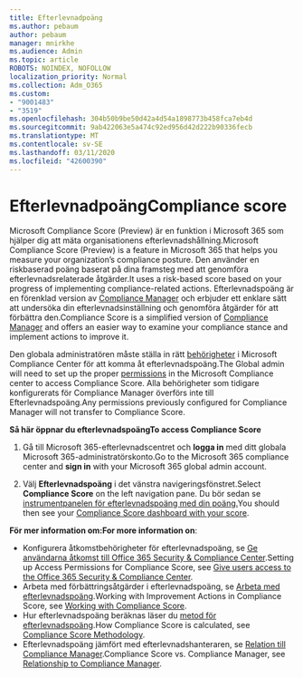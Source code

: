 ```yaml
---
title: Efterlevnadpoäng
ms.author: pebaum
author: pebaum
manager: mnirkhe
ms.audience: Admin
ms.topic: article
ROBOTS: NOINDEX, NOFOLLOW
localization_priority: Normal
ms.collection: Adm_O365
ms.custom:
- "9001483"
- "3519"
ms.openlocfilehash: 304b50b9be50d42a4d54a1898773b458fca7eb4d
ms.sourcegitcommit: 9ab422063e5a474c92ed956d42d222b90336fecb
ms.translationtype: MT
ms.contentlocale: sv-SE
ms.lasthandoff: 03/11/2020
ms.locfileid: "42600390"
---
```

# <a name="compliance-score"></a><span data-ttu-id="52a6b-102">Efterlevnadpoäng</span><span class="sxs-lookup"><span data-stu-id="52a6b-102">Compliance score</span></span>

<span data-ttu-id="52a6b-103">Microsoft Compliance Score (Preview) är en funktion i Microsoft 365 som hjälper dig att mäta organisationens efterlevnadshållning.</span><span class="sxs-lookup"><span data-stu-id="52a6b-103">Microsoft Compliance Score (Preview) is a feature in Microsoft 365 that helps you measure your organization’s compliance posture.</span></span> <span data-ttu-id="52a6b-104">Den använder en riskbaserad poäng baserat på dina framsteg med att genomföra efterlevnadsrelaterade åtgärder.</span><span class="sxs-lookup"><span data-stu-id="52a6b-104">It uses a risk-based score based on your progress of implementing compliance-related actions.</span></span>   <span data-ttu-id="52a6b-105">Efterlevnadspoäng är en förenklad version av [Compliance Manager](https://docs.microsoft.com/microsoft-365/compliance/compliance-manager-overview) och erbjuder ett enklare sätt att undersöka din efterlevnadsinställning och genomföra åtgärder för att förbättra den.</span><span class="sxs-lookup"><span data-stu-id="52a6b-105">Compliance Score is a simplified version of [Compliance Manager](https://docs.microsoft.com/microsoft-365/compliance/compliance-manager-overview) and offers an easier way to examine your compliance stance and implement actions to improve it.</span></span> 

<span data-ttu-id="52a6b-106">Den globala administratören måste ställa in rätt [behörigheter](https://docs.microsoft.com/microsoft-365/security/office-365-security/permissions-in-the-security-and-compliance-center) i Microsoft Compliance Center för att komma åt efterlevnadspoäng.</span><span class="sxs-lookup"><span data-stu-id="52a6b-106">The Global admin will need to set up the proper [permissions](https://docs.microsoft.com/microsoft-365/security/office-365-security/permissions-in-the-security-and-compliance-center) in the Microsoft Compliance center to access Compliance Score.</span></span>  <span data-ttu-id="52a6b-107">Alla behörigheter som tidigare konfigurerats för Compliance Manager överförs inte till Efterlevnadspoäng.</span><span class="sxs-lookup"><span data-stu-id="52a6b-107">Any permissions previously configured for Compliance Manager will not transfer to Compliance Score.</span></span>

<span data-ttu-id="52a6b-108">**Så här öppnar du efterlevnadspoäng**</span><span class="sxs-lookup"><span data-stu-id="52a6b-108">**To access Compliance Score**</span></span>

1. <span data-ttu-id="52a6b-109">Gå till Microsoft 365-efterlevnadscentret och **logga in** med ditt globala Microsoft 365-administratörskonto.</span><span class="sxs-lookup"><span data-stu-id="52a6b-109">Go to the Microsoft 365 compliance center and **sign in** with your Microsoft 365 global admin account.</span></span>

2. <span data-ttu-id="52a6b-110">Välj **Efterlevnadspoäng** i det vänstra navigeringsfönstret.</span><span class="sxs-lookup"><span data-stu-id="52a6b-110">Select **Compliance Score** on the left navigation pane.</span></span> <span data-ttu-id="52a6b-111">Du bör sedan se [instrumentpanelen för efterlevnadspoäng med din poäng.](https://docs.microsoft.com/microsoft-365/compliance/compliance-score-setup#understand-the-compliance-score-dashboard)</span><span class="sxs-lookup"><span data-stu-id="52a6b-111">You should then see your [Compliance Score dashboard with your score](https://docs.microsoft.com/microsoft-365/compliance/compliance-score-setup#understand-the-compliance-score-dashboard).</span></span>
 

<span data-ttu-id="52a6b-112">**För mer information om:**</span><span class="sxs-lookup"><span data-stu-id="52a6b-112">**For more information on**:</span></span>

- <span data-ttu-id="52a6b-113">Konfigurera åtkomstbehörigheter för efterlevnadspoäng, se [Ge användarna åtkomst till Office 365 Security & Compliance Center](https://docs.microsoft.com/microsoft-365/security/office-365-security/grant-access-to-the-security-and-compliance-center).</span><span class="sxs-lookup"><span data-stu-id="52a6b-113">Setting up Access Permissions for Compliance Score, see [Give users access to the Office 365 Security & Compliance Center](https://docs.microsoft.com/microsoft-365/security/office-365-security/grant-access-to-the-security-and-compliance-center).</span></span>
- <span data-ttu-id="52a6b-114">Arbeta med förbättringsåtgärder i efterlevnadspoäng, se [Arbeta med efterlevnadspoäng](https://docs.microsoft.com/microsoft-365/compliance/working-with-compliance-score).</span><span class="sxs-lookup"><span data-stu-id="52a6b-114">Working with Improvement Actions in Compliance Score, see  [Working with Compliance Score](https://docs.microsoft.com/microsoft-365/compliance/working-with-compliance-score).</span></span>
- <span data-ttu-id="52a6b-115">Hur efterlevnadspoäng beräknas läser du [metod för efterlevnadspoäng](https://docs.microsoft.com/microsoft-365/compliance/compliance-score-methodology).</span><span class="sxs-lookup"><span data-stu-id="52a6b-115">How Compliance Score is calculated, see [Compliance Score Methodology](https://docs.microsoft.com/microsoft-365/compliance/compliance-score-methodology).</span></span>
- <span data-ttu-id="52a6b-116">Efterlevnadspoäng jämfört med efterlevnadshanteraren, se [Relation till Compliance Manager](https://docs.microsoft.com/microsoft-365/compliance/compliance-score#relationship-to-compliance-manager).</span><span class="sxs-lookup"><span data-stu-id="52a6b-116">Compliance Score vs. Compliance Manager, see [Relationship to Compliance Manager](https://docs.microsoft.com/microsoft-365/compliance/compliance-score#relationship-to-compliance-manager).</span></span>

